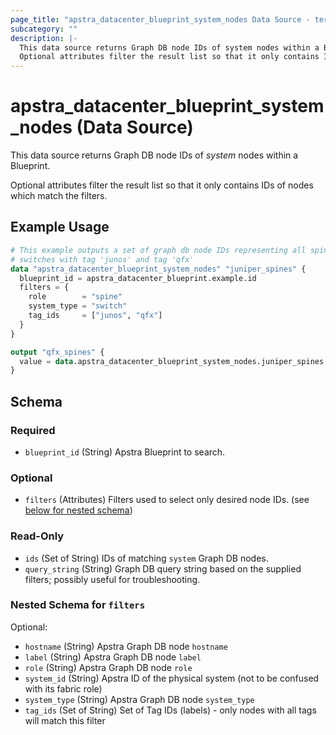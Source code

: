 ```yaml
---
page_title: "apstra_datacenter_blueprint_system_nodes Data Source - terraform-provider-apstra"
subcategory: ""
description: |-
  This data source returns Graph DB node IDs of system nodes within a Blueprint.
  Optional attributes filter the result list so that it only contains IDs of nodes which match the filters.
---
```


# apstra_datacenter_blueprint_system_nodes (Data Source)

This data source returns Graph DB node IDs of *system* nodes within a Blueprint.

Optional attributes filter the result list so that it only contains IDs of nodes which match the filters.

## Example Usage

```terraform
# This example outputs a set of graph db node IDs representing all spine
# switches with tag 'junos' and tag 'qfx'
data "apstra_datacenter_blueprint_system_nodes" "juniper_spines" {
  blueprint_id = apstra_datacenter_blueprint.example.id
  filters = {
    role        = "spine"
    system_type = "switch"
    tag_ids     = ["junos", "qfx"]
  }
}

output "qfx_spines" {
  value = data.apstra_datacenter_blueprint_system_nodes.juniper_spines.ids
}
```

<!-- schema generated by tfplugindocs -->
## Schema

### Required

- `blueprint_id` (String) Apstra Blueprint to search.

### Optional

- `filters` (Attributes) Filters used to select only desired node IDs. (see [below for nested schema](#nestedatt--filters))

### Read-Only

- `ids` (Set of String) IDs of matching `system` Graph DB nodes.
- `query_string` (String) Graph DB query string based on the supplied filters; possibly useful for troubleshooting.

<a id="nestedatt--filters"></a>
### Nested Schema for `filters`

Optional:

- `hostname` (String) Apstra Graph DB node `hostname`
- `label` (String) Apstra Graph DB node `label`
- `role` (String) Apstra Graph DB node `role`
- `system_id` (String) Apstra ID of the physical system (not to be confused with its fabric role)
- `system_type` (String) Apstra Graph DB node `system_type`
- `tag_ids` (Set of String) Set of Tag IDs (labels) - only nodes with all tags will match this filter
